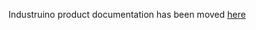 Industruino product documentation has been moved [here](https://github.com/Industruino/documentation)
